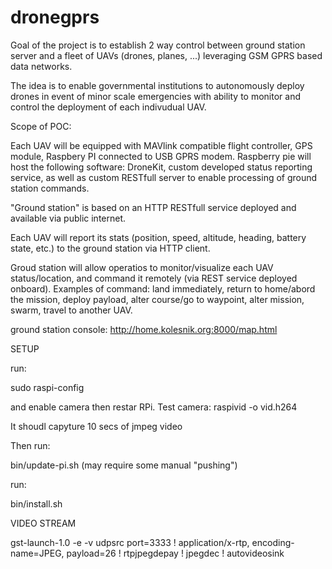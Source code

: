 # dronegprs

Goal of the project is to establish 2 way control between ground station server and a fleet of UAVs (drones, planes, ...) leveraging GSM GPRS based data networks.

The idea is to enable governmental institutions to autonomously deploy drones in event of minor scale emergencies with ability to monitor and control the deployment of each indivudual UAV.


Scope of POC:

Each UAV will be equipped with MAVlink compatible flight controller, GPS module, Raspbery PI connected to USB GPRS modem. Raspberry pie will host the following software: DroneKit, custom developed status reporting service, as well as custom RESTfull server to enable processing of ground station commands.

"Ground station" is based on an HTTP RESTfull service deployed and available via public internet.


Each UAV will report its stats (position, speed, altitude, heading, battery state, etc.) to the ground station via HTTP client.

Groud station will allow operatios to monitor/visualize each UAV status/location, and command it remotely (via REST service deployed onboard). Examples of command: land immediately, return to home/abord the mission, deploy payload, alter course/go to waypoint, alter mission, swarm, travel to another UAV.


ground station console: http://home.kolesnik.org:8000/map.html



SETUP

run:

sudo raspi-config

and enable camera then restar RPi. Test camera: raspivid -o vid.h264

It shoudl capyture 10 secs of jmpeg video


Then run:

bin/update-pi.sh (may require some manual "pushing")

run:

bin/install.sh



VIDEO STREAM

gst-launch-1.0 -e -v udpsrc port=3333 ! application/x-rtp, encoding-name=JPEG, payload=26 ! rtpjpegdepay ! jpegdec ! autovideosink


